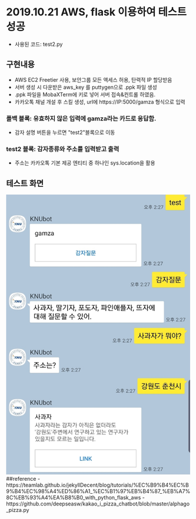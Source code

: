 # 2019.10.21 AWS, flask 이용하여 테스트 성공
- 사용된 코드: test2.py

## 구현내용
- AWS EC2 Freetier 사용, 보안그룹 모든 액세스 허용, 탄력적 IP 할당받음
- 서버 생성 시 다운받은 aws_key 를 puttygen으로 .ppk 파일 생성
- .ppk 파일을 MobaXTerm에 키로 넣어 서버 접속&컨트롤 하였음.
- 카카오톡 채널 개설 후 스킬 생성, url에 https://IP:5000/gamza 형식으로 입력
### 폴백 블록: 유효하지 않은 입력에 gamza라는 카드로 응답함.
- 감자 설명 버튼을 누르면 "test2"블록으로 이동
### test2 블록: 감자종류와 주소를 입력받고 출력
- 주소는 카카오톡 기본 제공 엔티티 중 하나인 sys.location을 활용
## 테스트 화면
<img src="test2.jpg" alt="test2 capture" width="500">

<br>
##reference
- https://teamlab.github.io/jekyllDecent/blog/tutorials/%EC%B9%B4%EC%B9%B4%EC%98%A4%ED%86%A1_%EC%B1%97%EB%B4%87_%EB%A7%8C%EB%93%A4%EA%B8%B0_with_python_flask_aws
- https://github.com/deepseasw/kakao_i_pizza_chatbot/blob/master/alphago_pizza.py
